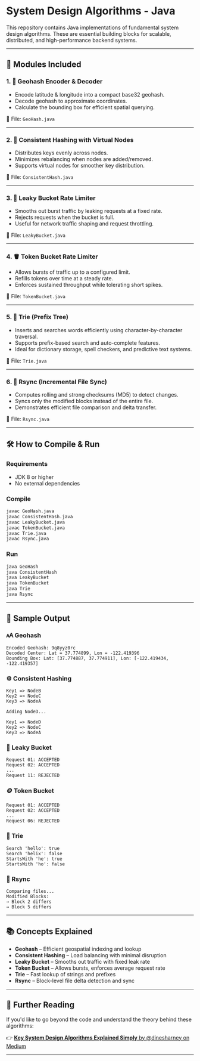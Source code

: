 # System Design Algorithms - Java

This repository contains Java implementations of fundamental system design algorithms. These are essential building blocks for scalable, distributed, and high-performance backend systems.

---

## 📆 Modules Included

### 1. 🔐 Geohash Encoder & Decoder

* Encode latitude & longitude into a compact base32 geohash.
* Decode geohash to approximate coordinates.
* Calculate the bounding box for efficient spatial querying.

📄 File: `GeoHash.java`

---

### 2. 🎯 Consistent Hashing with Virtual Nodes

* Distributes keys evenly across nodes.
* Minimizes rebalancing when nodes are added/removed.
* Supports virtual nodes for smoother key distribution.

📄 File: `ConsistentHash.java`

---

### 3. 🚰 Leaky Bucket Rate Limiter

* Smooths out burst traffic by leaking requests at a fixed rate.
* Rejects requests when the bucket is full.
* Useful for network traffic shaping and request throttling.

📄 File: `LeakyBucket.java`

---

### 4. 🪣 Token Bucket Rate Limiter

* Allows bursts of traffic up to a configured limit.
* Refills tokens over time at a steady rate.
* Enforces sustained throughput while tolerating short spikes.

📄 File: `TokenBucket.java`

---

### 5. 📖 Trie (Prefix Tree)

* Inserts and searches words efficiently using character-by-character traversal.
* Supports prefix-based search and auto-complete features.
* Ideal for dictionary storage, spell checkers, and predictive text systems.

📄 File: `Trie.java`

---

### 6. 📁 Rsync (Incremental File Sync)

* Computes rolling and strong checksums (MD5) to detect changes.
* Syncs only the modified blocks instead of the entire file.
* Demonstrates efficient file comparison and delta transfer.

📄 File: `Rsync.java`

---

## 🛠️ How to Compile & Run

### Requirements

* JDK 8 or higher
* No external dependencies

### Compile

```bash
javac GeoHash.java
javac ConsistentHash.java
javac LeakyBucket.java
javac TokenBucket.java
javac Trie.java
javac Rsync.java
```

### Run

```bash
java GeoHash
java ConsistentHash
java LeakyBucket
java TokenBucket
java Trie
java Rsync
```

---

## 🧶 Sample Output

### 🗚️ Geohash

```
Encoded Geohash: 9q8yyz0rc
Decoded Center: Lat = 37.774899, Lon = -122.419396
Bounding Box: Lat: [37.774887, 37.774911], Lon: [-122.419434, -122.419357]
```

### ⚙️ Consistent Hashing

```
Key1 => NodeB
Key2 => NodeC
Key3 => NodeA

Adding NodeD...

Key1 => NodeD
Key2 => NodeC
Key3 => NodeA
```

### 🚦 Leaky Bucket

```
Request 01: ACCEPTED
Request 02: ACCEPTED
...
Request 11: REJECTED
```

### 🪙 Token Bucket

```
Request 01: ACCEPTED
Request 02: ACCEPTED
...
Request 06: REJECTED
```

### 🔮 Trie

```
Search 'hello': true
Search 'helix': false
StartsWith 'he': true
StartsWith 'ho': false
```

### 🔹 Rsync

```
Comparing files...
Modified Blocks:
→ Block 2 differs
→ Block 5 differs
```

---

## 📚 Concepts Explained

* **Geohash** – Efficient geospatial indexing and lookup
* **Consistent Hashing** – Load balancing with minimal disruption
* **Leaky Bucket** – Smooths out traffic with fixed leak rate
* **Token Bucket** – Allows bursts, enforces average request rate
* **Trie** – Fast lookup of strings and prefixes
* **Rsync** – Block-level file delta detection and sync

---

## 📘️ Further Reading

If you'd like to go beyond the code and understand the theory behind these algorithms:

👉 [**Key System Design Algorithms Explained Simply**
by @dinesharney on Medium](https://medium.com/@dinesharney/key-system-design-algorithms-explained-simply-8faac0f57422)

---

